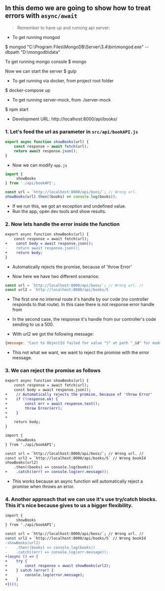 ## In this demo we are going to show how to treat errors with `async/await`

> Remember to have up and running api server:

* To get running mongod

$ mongod "C:\Program Files\MongoDB\Server\3.4\bin\mongod.exe" --dbpath "D:\mongodb\data"

To get running mongo console
$ mongo

Now we can start the server
$ gulp

* To get running via docker, from project root folder

$ docker-compose up

* To get running server-mock, from ./server-mock

$ npm start

* Development URL: http://localhost:8000/api/books/

### 1. Let's feed the url as parameter in `src/api/bookAPI.js`

```javascript
export async function showBooks(url) {
    const response = await fetch(url);
    return await response.json();
}
```
* Now we can modify `app.js`

```javascript
import { 
     showBooks
} from './api/bookAPI';

const url = `http://localhost:8000/api/boos/`; // Wrong url.
showBooks(url).then((books) => console.log(books));
```
* If we run this, we got an exception and undefined value.
* Run the app, open dev tools and show results.

### 2. Now lets handle the error inside the function

```diff javascript
export async function showBooks(url) {
    const response = await fetch(url);
+    const body = await response.json();
-    return await response.json();
+    return body;
}
```

* Automatically rejects the promise, because of 'throw Error' 

* Now here we have two different scenarios:

```javascript
const url = `http://localhost:8000/api/boos/`; // Wrong url. // 
const url2 = `http://localhost:8000/api/books/5
```

* The first one no internal route it's handle by our code (no controller responds to that route). In this case there is not response error handle from 

* In the second case, the response it's handle from our controller's code sending to us a 500. 

* With url2 we got the following message:

```javascript 
{message: "Cast to ObjectId failed for value "5" at path "_id" for model "Book"", name: "CastError", stringValue: ""5"", kind: "ObjectId", value: "5", …}
```
* This not what we want, we want to reject the promise with the error message.

### 3. We can reject the promise as follows

```diff src/js/api/bookAPI
export async function showBooks(url) {
    const response = await fetch(url);
    const body = await response.json();
+    // Automatically rejects the promise, because of 'throw Error'
+    if (!response.ok) {
+        const err = await response.text();
+        throw Error(err);
+    }
+    
    return body;
}
```

```diff app.js
import { 
     showBooks
} from './api/bookAPI';

const url = `http://localhost:8000/api/boos/`; // Wrong url. // 
const url2 = `http://localhost:8000/api/books/5` // Wrong bookId
showBooks(url2)
    .then((books) => console.log(books))
+    .catch((err) => console.log(err.message));
```
* This works because an async function will automatically reject a promise when throws an error.

### 4. Another approach that we can use it's use try/catch blocks. This it's nice because gives to us a bigger flexibility.

```diff app.js
import { 
     showBooks
} from './api/bookAPI';

const url = `http://localhost:8000/api/boos/`; // Wrong url. // 
const url2 = `http://localhost:8000/api/books/5` // Wrong bookId
-showBooks(url2)
-    .then((books) => console.log(books))
-    .catch((err) => console.log(err.message));
+(async () => {
+    try {
+        const response = await showBooks(url2);
+    } catch (error) {
+        console.log(error.message);
+    }
+})();

```
